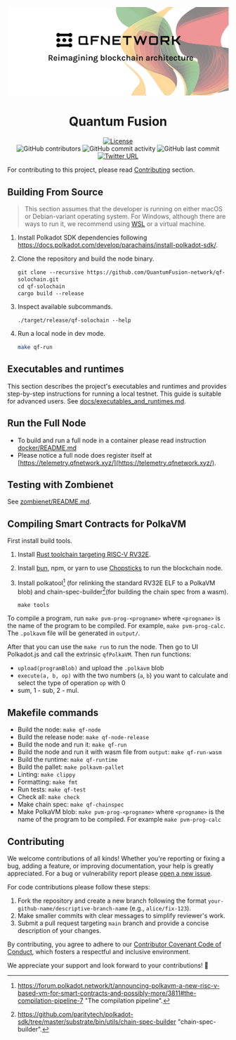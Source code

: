 <div align="center">

![Logo](Logo.jpg)

# Quantum Fusion

[![License](https://img.shields.io/github/license/QuantumFusion-network/qf-solochain?color=green)](https://github.com/QuantumFusion-network/qf-solochain/blob/main/LICENSE)
<br>
![GitHub contributors](https://img.shields.io/github/contributors/QuantumFusion-network/qf-solochain)
![GitHub commit activity](https://img.shields.io/github/commit-activity/m/QuantumFusion-network/qf-solochain)
![GitHub last commit](https://img.shields.io/github/last-commit/QuantumFusion-network/qf-solochain)
<br>
[![Twitter URL](https://img.shields.io/twitter/follow/QuantumFusion_?style=social)](https://x.com/QuantumFusion_)

</div>

For contributing to this project, please read [Contributing](#contributing) section.

## Building From Source

> This section assumes that the developer is running on either macOS or Debian-variant operating system. For Windows,
although there are ways to run it, we recommend using [WSL](https://learn.microsoft.com/en-us/windows/wsl/install)
or a virtual machine.

1. Install Polkadot SDK dependencies following https://docs.polkadot.com/develop/parachains/install-polkadot-sdk/.

2. Clone the repository and build the node binary.

    ```console
    git clone --recursive https://github.com/QuantumFusion-network/qf-solochain.git
    cd qf-solochain
    cargo build --release
    ```

3. Inspect available subcommands.

    ```console
    ./target/release/qf-solochain --help
    ```

4. Run a local node in dev mode.

    ```bash
    make qf-run
    ```

## Executables and runtimes

This section describes the project's executables and runtimes and provides step-by-step instructions
 for running a local testnet. This guide is suitable for advanced users.
See [docs/executables_and_runtimes.md](docs/executables_and_runtimes.md).

## Run the Full Node

- To build and run a full node in a container please read instruction [docker/README.md](docker/README.md)
- Please notice a full node does register itself at [https://telemetry.qfnetwork.xyz/](https://telemetry.qfnetwork.xyz/).

## Testing with Zombienet

See [zombienet/README.md](zombienet/README.md).

## Compiling Smart Contracts for PolkaVM

First install build tools.

1. Install [Rust toolchain targeting RISC-V RV32E](https://github.com/paritytech/rustc-rv32e-toolchain).
1. Install [bun](https://bun.sh), npm, or yarn to use [Chopsticks](https://github.com/AcalaNetwork/chopsticks) to run
   the blockchain node.
1. Install polkatool[^1] (for relinking the standard RV32E ELF to a PolkaVM blob) and chain-spec-builder[^2](for building
   the chain spec from a wasm).

    ```console
    make tools
    ```

To compile a program, run `make pvm-prog-<progname>` where `<progname>` is the name of the program to be compiled. For
example, `make pvm-prog-calc`. The `.polkavm` file will be generated in `output/`.

After that you can use the `make run` to run the node. Then go to UI Polkadot.js and call the extrinsic `qfPolkaVM`.
Then run functions:

- `upload(programBlob)` and upload the `.polkavm` blob
- `execute(a, b, op)` with the two numbers (`a`, `b`) you want to calculate and select the type of operation `op` with 0
- sum, 1 - sub, 2 - mul.

## Makefile commands

- Build the node: `make qf-node`
- Build the release node: `make qf-node-release`
- Build the node and run it: `make qf-run`
- Build the node and run it with wasm file from `output`: `make qf-run-wasm`
- Build the runtime: `make qf-runtime`
- Build the pallet: `make polkavm-pallet`
- Linting: `make clippy`
- Formatting: `make fmt`
- Run tests: `make qf-test`
- Check all: `make check`
- Make chain spec: `make qf-chainspec`
- Make PolkaVM blob: `make pvm-prog-<progname>` where `<progname>` is the name of the program to be compiled. For example
  `make pvm-prog-calc`

## Contributing

We welcome contributions of all kinds! Whether you're reporting or fixing a bug, adding a feature, or improving
documentation, your help is greatly appreciated. For a bug or vulnerability report please [open a new issue](https://github.com/QuantumFusion-network/qf-solochain/issues/new).

For code contributions please follow these steps:

1. Fork the repository and create a new branch following the format `your-github-name/descriptive-branch-name` (e.g., `alice/fix-123`).
2. Make smaller commits with clear messages to simplify reviewer's work.
3. Submit a pull request targeting `main` branch and provide a concise description of your changes.

By contributing, you agree to adhere to our [Contributor Covenant Code of Conduct](./CODE_OF_CONDUCT.md), which fosters
a respectful and inclusive environment.

We appreciate your support and look forward to your contributions! 🚀

[^1]: <https://forum.polkadot.network/t/announcing-polkavm-a-new-risc-v-based-vm-for-smart-contracts-and-possibly-more/3811#the-compilation-pipeline-7> "The compilation pipeline".
[^2]: <https://github.com/paritytech/polkadot-sdk/tree/master/substrate/bin/utils/chain-spec-builder> "chain-spec-builder".
